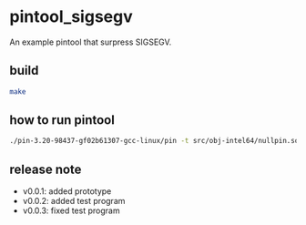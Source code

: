 # pintool_sigsegv

An example pintool that surpress SIGSEGV.

## build

```bash
make
```

## how to run pintool

```bash
./pin-3.20-98437-gf02b61307-gcc-linux/pin -t src/obj-intel64/nullpin.so -- /bin/ls
```

## release note

- v0.0.1: added prototype
- v0.0.2: added test program
- v0.0.3: fixed test program
